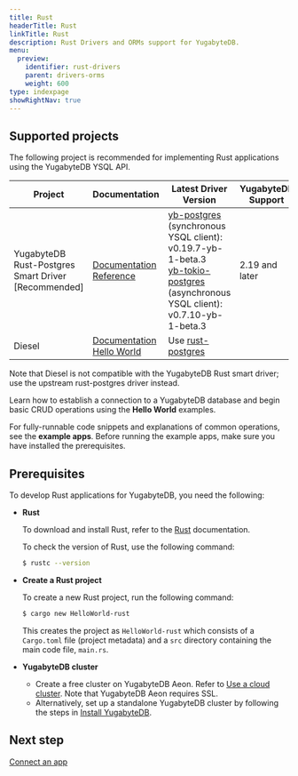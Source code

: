 ```yaml
---
title: Rust
headerTitle: Rust
linkTitle: Rust
description: Rust Drivers and ORMs support for YugabyteDB.
menu:
  preview:
    identifier: rust-drivers
    parent: drivers-orms
    weight: 600
type: indexpage
showRightNav: true
---
```


## Supported projects

The following project is recommended for implementing Rust applications using the YugabyteDB YSQL API.

| Project | Documentation | Latest Driver Version | YugabyteDB Support | Example&nbsp;Apps |
| ------- | ------------- | --------------------- | ------------------ | ------------ |
| YugabyteDB Rust-Postgres Smart Driver [Recommended] | [Documentation](yb-rust-postgres/)<br /> [Reference](rust-postgres-reference/) | [yb-postgres](https://crates.io/crates/yb-postgres) (synchronous YSQL client): v0.19.7-yb-1-beta.3 <br/> [yb-tokio-postgres](https://crates.io/crates/yb-tokio-postgres) (asynchronous YSQL client): v0.7.10-yb-1-beta.3 | 2.19 and later | |
| Diesel | [Documentation](diesel/) <br/> [Hello World](../orms/rust/ysql-diesel/) | Use [rust-postgres](https://github.com/sfackler/rust-postgres) | |[Diesel&nbsp;app](https://github.com/YugabyteDB-Samples/orm-examples/tree/master/rust/diesel) |

Note that Diesel is not compatible with the YugabyteDB Rust smart driver; use the upstream rust-postgres driver instead.

Learn how to establish a connection to a YugabyteDB database and begin basic CRUD operations using the **Hello World** examples.

For fully-runnable code snippets and explanations of common operations, see the **example apps**. Before running the example apps, make sure you have installed the prerequisites.

## Prerequisites

To develop Rust applications for YugabyteDB, you need the following:

- **Rust**

  To download and install Rust, refer to the [Rust](https://doc.rust-lang.org/cargo/getting-started/installation.html) documentation.

  To check the version of Rust, use the following command:

  ```sh
  $ rustc --version
  ```

- **Create a Rust project**

  To create a new Rust project, run the following command:

  ```sh
  $ cargo new HelloWorld-rust
  ```

  This creates the project as `HelloWorld-rust` which consists of a `Cargo.toml` file (project metadata) and a `src` directory containing the main code file, `main.rs`.

- **YugabyteDB cluster**

  - Create a free cluster on YugabyteDB Aeon. Refer to [Use a cloud cluster](/preview/tutorials/quick-start-yugabytedb-managed/). Note that YugabyteDB Aeon requires SSL.
  - Alternatively, set up a standalone YugabyteDB cluster by following the steps in [Install YugabyteDB](/preview/tutorials/quick-start/macos/).

## Next step

[Connect an app](yb-rust-postgres/)
